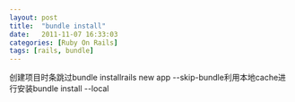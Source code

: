 ```yaml
---
layout: post
title:  "bundle install"
date:   2011-11-07 16:33:03
categories: [Ruby On Rails]
tags: [rails, bundle]
---
```


创建项目时条跳过bundle installrails new app --skip-bundle利用本地cache进行安装bundle install --local